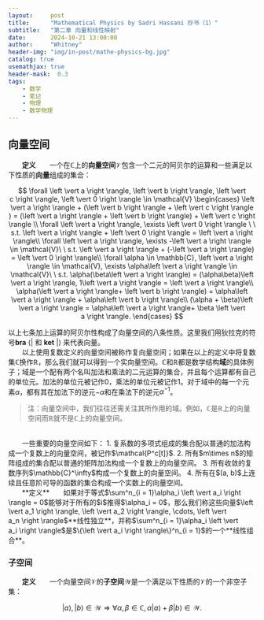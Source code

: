 ```yaml
---
layout:     post
title:      "Mathematical Physics by Sadri Hassani 抄书（1）"
subtitle:   "第二章 向量和线性映射"
date:       2024-10-21 13:00:00
author:     "Whitney"
header-img: "img/in-post/mathe-physics-bg.jpg"
catalog: true
usemathjax: true
header-mask:  0.3
tags:
    - 数学
    - 笔记
    - 物理
    - 数学物理
---
```


## 向量空间
&emsp;&emsp;**定义**&emsp;&emsp;一个在$\mathbb{C}$上的**向量空间**$\mathcal{V}$包含一个二元的阿贝尔的运算和一些满足以下性质的**向量**组成的集合：

$$
\forall \left \vert a \right \rangle, \left \vert b \right \rangle, \left \vert c \right \rangle, \left \vert 0 \right \rangle \in \mathcal{V}
\begin{cases}
    \left \vert a \right \rangle + (\left \vert b \right \rangle + \left \vert c \right \rangle ) = (\left \vert a \right \rangle + \left \vert b \right \rangle) + \left \vert c \right \rangle \\
    \forall \left \vert a \right \rangle, \exists \left \vert 0 \right \rangle \ \ s.t. \left \vert a \right \rangle + \left \vert 0 \right \rangle = \left \vert a \right \rangle\\
    \forall \left \vert a \right \rangle, \exists -\left \vert a \right \rangle \in \mathcal{V}\ \ s.t. \left \vert a \right \rangle + (-\left \vert a \right \rangle) = \left \vert 0 \right \rangle\\
    \forall \alpha \in \mathbb{C}, \left \vert a \right \rangle \in \mathcal{V}, \exists \alpha\left \vert a \right \rangle \in \mathcal{V}\ \ s.t. \alpha(\beta\left \vert a \right \rangle) = (\alpha\beta)\left \vert a \right \rangle, 1\left \vert a \right \rangle = \left \vert a \right \rangle\\
    \alpha(\left \vert a \right \rangle+ \left \vert b \right \rangle) = \alpha\left \vert a \right \rangle + \alpha\left \vert b \right \rangle\\
    (\alpha + \beta)\left \vert a \right \rangle = \alpha\left \vert a \right \rangle+ \beta \left \vert a \right \rangle.
\end{cases}
$$

以上七条加上运算的阿贝尔性构成了向量空间的八条性质。这里我们用狄拉克的符号**bra** $\left \langle  \right \vert$ 和 **ket** $\left \vert  \right \rangle$ 来代表向量。
<br>
&emsp;&emsp;以上使用复数定义的向量空间被称作复向量空间；如果在以上的定义中将复数集$\mathbb{C}$换作$\mathbb{R}$，那么我们就可以得到一个实向量空间。$\mathbb{C}$和$\mathbb{R}$都是数学结构**域**的具体例子；域是一个配有两个名叫加法和乘法的二元运算的集合，并且每个运算都有自己的单位元。加法的单位元被记作$0$，乘法的单位元被记作$1$。对于域中的每一个元素$\alpha$，都有其在加法下的逆元$-\alpha$和在乘法下的逆元$\alpha^{-1}$。

>注：向量空间中，我们往往还需关注其所作用的域。例如，$\mathbb{C}$是$\mathbb{R}$上的向量空间而$\mathbb{R}$就不是$\mathbb{C}$上的向量空间。

<br>
&emsp;&emsp;一些重要的向量空间如下：
1. 复系数的多项式组成的集合配以普通的加法构成一个复数上的向量空间，被记作$\mathcal{P^c[t]}$.
2. 所有$m\times n$的矩阵组成的集合配以普通的矩阵加法构成一个复数上的向量空间。
3. 所有收敛的复数序列$\mathbb{C}^\infty$构成一个复数上的向量空间。
4. 所有在$(a, b)$上连续且任意阶可导的函数的集合构成一个实数上的向量空间。

<br>
&emsp;&emsp;**定义**&emsp;&emsp;如果对于等式$\sum^n_{i = 1}\alpha_i \left \vert a_i \right \rangle = 0$能够对于所有的$i$推得$\alpha_i = 0$，那么我们称这些向量$\left \vert a_1 \right \rangle, \left \vert a_2 \right \rangle, \cdots, \left \vert a_n \right \rangle$**线性独立**，并称$\sum^n_{i = 1}\alpha_i \left \vert a_i \right \rangle$是$\{\left \vert a_i \right \rangle\}^n_{i = 1}$的一个**线性组合**。

### 子空间
&emsp;&emsp;**定义**&emsp;&emsp;一个向量空间$\mathcal{V}$的**子空间**$\mathcal{W}$是一个满足以下性质的$\mathcal{V}$的一个非空子集：

$$
\left \vert a \right \rangle, \left \vert b \right \rangle \in \mathcal{W} \Rightarrow \forall \alpha, \beta \in \mathbb{C}, \alpha\left \vert a \right \rangle+\beta \left \vert b \right \rangle \in \mathcal{W}.
$$